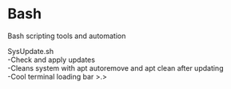 # Bash
Bash scripting tools and automation  

SysUpdate.sh   
  -Check and apply updates  
  -Cleans system with apt autoremove and apt clean after updating  
  -Cool terminal loading bar >.>
